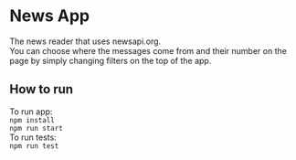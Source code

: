 # News App
The news reader that uses newsapi.org.  
You can choose where the messages come from and their number on the page by simply changing filters on the top of the app.

## How to run
To run app:   
```npm install```  
```npm run start```  
To run tests:  
```npm run test```



